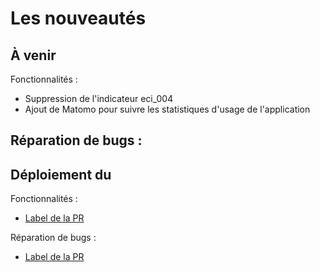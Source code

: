 # Les nouveautés

## À venir

Fonctionnalités :
- Suppression de l'indicateur eci_004
-  Ajout de Matomo pour suivre les statistiques d'usage de l'application

Réparation de bugs :
-

## Déploiement du

Fonctionnalités :
  - [Label de la PR](lien-vers-la-PR)

Réparation de bugs :
  - [Label de la PR](lien-vers-la-PR)
